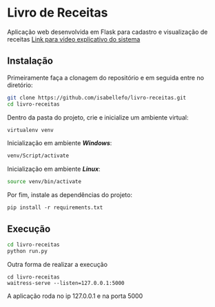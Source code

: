 # Livro de Receitas

Aplicação web desenvolvida em Flask para cadastro e visualização de receitas
[Link para vídeo explicativo do sistema](https://youtu.be/721S-R5WNMc)

## Instalação

Primeiramente faça a clonagem do repositório e em seguida entre no diretório:

```bash
git clone https://github.com/isabellefo/livro-receitas.git
cd livro-receitas
```

Dentro da pasta do projeto, crie e inicialize um ambiente virtual:

```bash
virtualenv venv
```

Inicialização em ambiente ***Windows***:
```bash
venv/Script/activate
```

Inicialização em ambiente ***Linux***:
```bash
source venv/bin/activate
```

Por fim, instale as dependências do projeto:

```
pip install -r requirements.txt
```

## Execução

```bash
cd livro-receitas
python run.py
```

Outra forma de realizar a execução

```
cd livro-receitas
waitress-serve --listen=127.0.0.1:5000
```

A aplicação roda no ip 127.0.0.1 e na porta 5000
